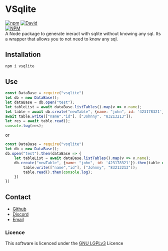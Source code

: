 

# VSqlite
[![npm][download-badge]][npm] [![David][dep-badge]][dep-link]<br>
[![NPM][large-badge]][stats-link]<br>
A Node package to generate ineract with sqlite without knowing any sql. Its a wrapper that allows you to not need to know any sql.

## Installation

```sh
npm i vsqlite
```

## Use
```js
const DataBase = require("vsqlite")
let db = new DataBase();
let dataBase = db.open("test");
let tableList = await dataBase.listTables().map(v => v.name);
let table = await db.create("newTable", {name: "john", id: '423178321'});
await table.write(["name","id"], ["Johnny", "83213213"]);
let res = await table.read();
console.log(res);
```

or 

```js
const DataBase = require("vsqlite")
let db = new DataBase();
db.open("test").then(dataBase => {
    let tableList = await dataBase.listTables().map(v => v.name);
    db.create("newTable", {name: "john", id: '423178321'}).then(table => {
        table.write(["name","id"], ["Johnny", "83213213"]);
        table.read().then(console.log);
    })
})
```


## Contact
- [Github](http://www.github.com/cebbinghaus)
- [Discord](https://discord.gg/KzXN4Tw)
- [Email](mailto:cebbinghaus@live.de)

### Licence

This software is licenced under the [GNU LGPLv3](https://choosealicense.com/licenses/lgpl-3.0/) Licence


[npm]: https://npmjs.org/package/vsqlite
[large-badge]: https://nodei.co/npm/vsqlite.png?downloads=true&downloadRank=true&stars=true
[stats-link]: https://nodei.co/npm/vsqlite/
[version-badge]: https://versionbadge.now.sh/vsqlite.svg
[download-badge]: https://img.shields.io/npm/dt/vsqlite.svg?maxAge=3600
[build-badge]: https://api.travis-ci.org/cebbinghaus/vsqlite.svg?branch=master
[build-link]: https://travis-ci.org/CEbbinghaus/VSquite
[dep-badge]: https://travis-ci.org/CEbbinghaus/VSquite.svg
[dep-link]: https://david-dm.org/cebbinghaus/vsqlite
[coverage-link]: https://coveralls.io/github/cebbinghaus/vsqlite?branch=master
[unpkg-link]: https://unpkg.com/
